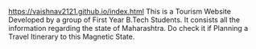 https://vaishnav2121.github.io/index.html
This is a Tourism Website Developed by a group of First Year B.Tech Students. It consists all the information regarding the state of Maharashtra. Do check it if Planning a Travel Itinerary to this Magnetic State.
